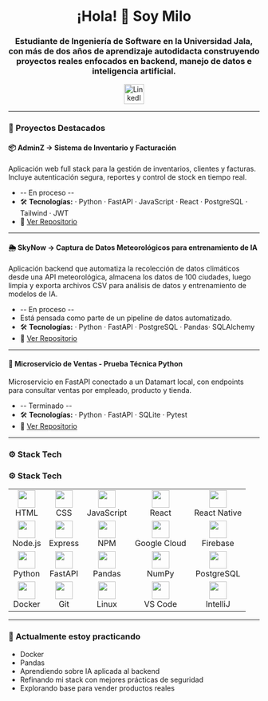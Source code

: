 <h1 align="center">¡Hola! 👋 Soy Milo</h1>

<h3 align="center">
Estudiante de Ingeniería de Software en la Universidad Jala, con más de dos años de aprendizaje autodidacta construyendo proyectos reales enfocados en backend, manejo de datos e inteligencia artificial.
</h3>

<p align="center">
  <a href="https://www.linkedin.com/in/xpr07/" target="_blank">
    <img src="https://raw.githubusercontent.com/maurodesouza/profile-readme-generator/master/src/assets/icons/social/linkedin/default.svg" width="40" alt="LinkedIn" />
  </a>
</p>

---

### 🚀 Proyectos Destacados

#### 📦 AdminZ -> Sistema de Inventario y Facturación
Aplicación web full stack para la gestión de inventarios, clientes y facturas. Incluye autenticación segura, reportes y control de stock en tiempo real.
- -- En proceso --
- 🛠️ **Tecnologías:** · Python · FastAPI · JavaScript · React · PostgreSQL · Tailwind · JWT
- 🔗 [Ver Repositorio](https://github.com/Zp07/AdminZ)

---

#### 🌦️ SkyNow ->  Captura de Datos Meteorológicos para entrenamiento de IA
Aplicación backend que automatiza la recolección de datos climáticos desde una API meteorológica, almacena los datos de 100 ciudades, luego limpia y exporta archivos CSV para análisis de datos y entrenamiento de modelos de IA.
- -- En proceso --
- Está pensada como parte de un pipeline de datos automatizado.
- 🛠️ **Tecnologías:** · Python · FastAPI · PostgreSQL · Pandas· SQLAlchemy 
- 🔗 [Ver Repositorio](https://github.com/Zp07/Skynow)

---

#### 🧪 Microservicio de Ventas - Prueba Técnica Python
Microservicio en FastAPI conectado a un Datamart local, con endpoints para consultar ventas por empleado, producto y tienda.
- -- Terminado --
- 🛠️ **Tecnologías:** · Python · FastAPI · SQLite · Pytest
- 🔗 [Ver Repositorio](https://github.com/Zp07/Prueba_Tecnica_Python)

---


### ⚙️ Stack Tech
### ⚙️ Stack Tech

<div align="center">

<table>
  <!-- Fila 1: Frontend -->
  <tr>
    <td align="center"><img src="https://cdn.jsdelivr.net/gh/devicons/devicon/icons/html5/html5-original.svg" height="35" /><br/>HTML</td>
    <td align="center"><img src="https://cdn.jsdelivr.net/gh/devicons/devicon/icons/css3/css3-original.svg" height="35" /><br/>CSS</td>
    <td align="center"><img src="https://cdn.jsdelivr.net/gh/devicons/devicon/icons/javascript/javascript-original.svg" height="35" /><br/>JavaScript</td>
    <td align="center"><img src="https://cdn.jsdelivr.net/gh/devicons/devicon/icons/react/react-original.svg" height="35" /><br/>React</td>
    <td align="center"><img src="https://cdn.jsdelivr.net/gh/devicons/devicon/icons/react/react-original.svg" height="35" /><br/>React Native</td>
  </tr>

  <!-- Fila 2: Backend JS y Cloud -->
  <tr>
    <td align="center"><img src="https://cdn.jsdelivr.net/gh/devicons/devicon/icons/nodejs/nodejs-original.svg" height="35" /><br/>Node.js</td>
    <td align="center"><img src="https://cdn.jsdelivr.net/gh/devicons/devicon/icons/express/express-original.svg" height="35" style="background-color: transparent" /><br/>Express</td>
    <td align="center"><img src="https://cdn.jsdelivr.net/gh/devicons/devicon/icons/npm/npm-original-wordmark.svg" height="35" /><br/>NPM</td>
    <td align="center"><img src="https://cdn.jsdelivr.net/gh/devicons/devicon/icons/googlecloud/googlecloud-original.svg" height="35" /><br/>Google Cloud</td>
    <td align="center"><img src="https://cdn.jsdelivr.net/gh/devicons/devicon/icons/firebase/firebase-plain.svg" height="35" /><br/>Firebase</td>
  </tr>

  <!-- Fila 3: Python, Data y DB -->
  <tr>
    <td align="center"><img src="https://cdn.jsdelivr.net/gh/devicons/devicon/icons/python/python-original.svg" height="35" /><br/>Python</td>
    <td align="center"><img src="https://cdn.jsdelivr.net/gh/devicons/devicon/icons/fastapi/fastapi-original.svg" height="35" /><br/>FastAPI</td>
    <td align="center"><img src="https://cdn.jsdelivr.net/gh/devicons/devicon/icons/pandas/pandas-original.svg" height="35" /><br/>Pandas</td>
    <td align="center"><img src="https://cdn.jsdelivr.net/gh/devicons/devicon/icons/numpy/numpy-original.svg" height="35" /><br/>NumPy</td>
    <td align="center"><img src="https://cdn.jsdelivr.net/gh/devicons/devicon/icons/postgresql/postgresql-original.svg" height="35" /><br/>PostgreSQL</td>
  </tr>

  <!-- Fila 4: DevOps y herramientas -->
  <tr>
    <td align="center"><img src="https://cdn.jsdelivr.net/gh/devicons/devicon/icons/docker/docker-original.svg" height="35" /><br/>Docker</td>
    <td align="center"><img src="https://cdn.jsdelivr.net/gh/devicons/devicon/icons/git/git-original.svg" height="35" /><br/>Git</td>
    <td align="center"><img src="https://cdn.jsdelivr.net/gh/devicons/devicon/icons/linux/linux-original.svg" height="35" /><br/>Linux</td>
    <td align="center"><img src="https://cdn.jsdelivr.net/gh/devicons/devicon/icons/vscode/vscode-original.svg" height="35" /><br/>VS Code</td>
    <td align="center"><img src="https://cdn.jsdelivr.net/gh/devicons/devicon/icons/intellij/intellij-original.svg" height="35" /><br/>IntelliJ</td>
  </tr>
</table>

</div>

</div>

---

### 🧠 Actualmente estoy practicando
- Docker
- Pandas
- Aprendiendo sobre IA aplicada al backend
- Refinando mi stack con mejores prácticas de seguridad
- Explorando base para vender productos reales
